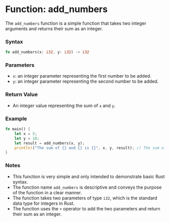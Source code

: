 # Function: add_numbers

The `add_numbers` function is a simple function that takes two integer arguments and returns their sum as an integer.

### Syntax

```rust
fn add_numbers(x: i32, y: i32) -> i32
```

### Parameters

- `x`: an integer parameter representing the first number to be added.
- `y`: an integer parameter representing the second number to be added.

### Return Value

- An integer value representing the sum of `x` and `y`.

### Example

```rust
fn main() {
    let x = 5;
    let y = 10;
    let result = add_numbers(x, y);
    println!("The sum of {} and {} is {}", x, y, result); // The sum of 5 and 10 is 15
}
```

### Notes

- This function is very simple and only intended to demonstrate basic Rust syntax.
- The function name `add_numbers` is descriptive and conveys the purpose of the function in a clear manner.
- The function takes two parameters of type `i32`, which is the standard data type for integers in Rust.
- The function uses the `+` operator to add the two parameters and return their sum as an integer.